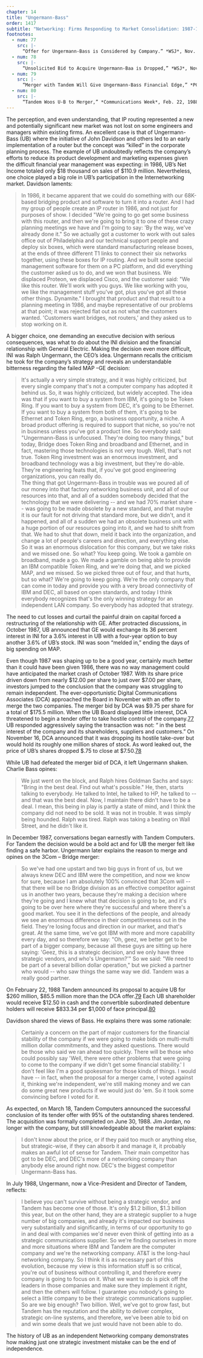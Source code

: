 ```yaml
---
chapter: 14
title: "Ungermann-Bass"
order: 1417
subtitle: "Networking: Firms Responding to Market Consolidation: 1987-1988"
footnotes:
  - num: 77
    src: |-
      “Offer for Ungermann-Bass is Considered by Company.” *WSJ*, Nov. 13, 1987, p.
  - num: 78
    src: |-
      “Unsolicited Bid to Acquire Ungermann-Baa is Dropped,” *WSJ*, Nov. 16, 1987
  - num: 79
    src: |-
      “Merger with Tandem Will Give Ungermann-Bass Financial Edge,” *PC Week*, Feb. 23, 1988, p. 129
  - num: 80
    src: |-
      “Tandem Woos U-B to Merger,” *Communications Week*, Feb. 22, 1988, p.1
---
```


The perception, and even understanding, that IP routing represented a new and potentially significant new market was not lost on some engineers and managers within existing firms. An excellent case is that of Ungermann-Bass (UB) where the initiative of John Davidson and others led to an early implementation of a router but the concept was “killed” in the corporate planning process. The example of UB undoubtedly reflects the company’s efforts to reduce its product development and marketing expenses given the difficult financial year management was expecting: in 1986, UB’s Net Income totaled only $18 thousand on sales of $110.9 million. Nevertheless, one choice played a big role in UB’s participation in the Internetworking market. Davidson laments:

>In 1986, it became apparent that we could do something with our 68K-based bridging product and software to turn it into a router. And I had my group of people create an IP router in 1986, and not just for purposes of show. I decided "We're going to go get some business with this router, and then we're going to bring it to one of these crazy planning meetings we have and I'm going to say: 'By the way, we've already done it." So we actually got a customer to work with out sales office out of Philadelphia and our technical support people and deploy six boxes, which were standard manufacturing release boxes, at the ends of three different T1 links to connect their six networks together, using these boxes for IP routing. And we built some special management software for them on a PC platform, and did everything the customer asked us to do, and we won that business. We displaced Proteon, we displaced Cisco, and the customer said: "We like this router. We'll work with you guys. We like working with you, we like the management stuff you've got, plus you've got all these other things. Dynamite." I brought that product and that result to a planning meeting in 1986, and maybe representative of our problems at that point; it was rejected flat out as not what the customers wanted. 'Customers want bridges, not routers,' and they asked us to stop working on it.

A bigger choice, one demanding an executive decision with serious consequences, was what to do about the INI division and the financial relationship with General Electric. Making the decision even more difficult, INI was Ralph Ungermann, the CEO’s idea. Ungermann recalls the criticism he took for the company’s strategy and reveals an understandable bitterness regarding the failed MAP –GE decision:

>It's actually a very simple strategy, and it was highly criticized, but every single company that's not a computer company has adopted it behind us. So, it was highly criticized, but widely accepted. The idea was that if you want to buy a system from IBM, it's going to be Token Ring. If you want to buy a system from DEC, it's going to be Ethernet. If you want to buy a system from both of them, it's going to be Ethernet and Token Ring, ergo, a business opportunity, a niche. A broad product offering is required to support that niche, so you're not in business unless you've got a product line. So everybody said: "Ungermann-Bass is unfocused. They're doing too many things," but today, Bridge does Token Ring and broadband and Ethernet, and in fact, mastering those technologies is not very tough. Well, that's not true. Token Ring investment was an enormous investment, and broadband technology was a big investment, but they're do-able. They're engineering feats that, if you've got good engineering organizations, you can really do.  
The thing that got Ungermann-Bass in trouble was we poured all of our money into that factory networking business unit, and all of our resources into that, and all of a sudden somebody decided that the technology that we were delivering -- and we had 70% market share -- was going to be made obsolete by a new standard, and that maybe it is our fault for not driving that standard more, but we didn't, and it happened, and all of a sudden we had an obsolete business unit with a huge portion of our resources going into it, and we had to shift from that. We had to shut that down, meld it back into the organization, and change a lot of people's careers and direction, and everything else.  
So it was an enormous dislocation for this company, but we take risks and we missed one. So what? You keep going. We took a gamble on broadband, made a go. We made a gamble on being able to provide an IBM compatible Token Ring, and we're doing that, and we picked MAP, and we missed. So we picked three out of four, and that hurts, but so what? We're going to keep going. We're the only company that can come in today and provide you with a very broad connectivity of IBM and DEC, all based on open standards, and today I think everybody recognizes that's the only winning strategy for an independent LAN company. So everybody has adopted that strategy.

The need to cut losses and curtail the painful drain on capital forced a restructuring of the relationship with GE. After protracted discussions, in October 1987, UB announced that GE would exchange its 36 percent interest in INI for a 3.6% interest in UB with a four-year option to buy another 3.6% of UB’s stock. INI was soon “melded in,” ending the days of big spending on MAP.

Even though 1987 was shaping up to be a good year, certainly much better than it could have been given 1986, there was no way management could have anticipated the market crash of October 1987. With its share price driven down from nearly $12.00 per share to just over $7.00 per share, investors jumped to the conclusion that the company was struggling to remain independent. The ever-opportunistic Digital Communications Associates (DCA) approached the Board in November with an offer to merge the two companies. The merger bid by DCA was $9.75 per share for a total of $175.5 million. When the UB Board displayed little interest, DCA threatened to begin a tender offer to take hostile control of the company.<a name="fnloc77" href="#fn77">77</a>  UB responded aggressively saying the transaction was not: “ in the best interest of the company and its shareholders, suppliers and customers.” On November 16, DCA announced that it was dropping its hostile take-over but would hold its roughly one million shares of stock. As word leaked out, the price of UB’s shares dropped $.75 to close at $7.50.<a name="fnloc78" href="#fn78">78</a>

While UB had defeated the merger bid of DCA, it left Ungermann shaken. Charlie Bass opines:

>We just went on the block, and Ralph hires Goldman Sachs and says: "Bring in the best deal. Find out what's possible." He, then, starts talking to everybody. He talked to Intel, he talked to HP, he talked to -- and that was the best deal. Now, I maintain there didn't have to be a deal. I mean, this being in play is partly a state of mind, and I think the company did not need to be sold. It was not in trouble. It was simply being hounded. Ralph was tired. Ralph was taking a beating on Wall Street, and he didn't like it.

In December 1987, conversations began earnestly with Tandem Computers. For Tandem the decision would be a bold act and for UB the merger felt like finding a safe harbor. Ungermann later explains the reason to merge and opines on the 3Com – Bridge merger:

>So we've had one upstart and two big guys in front of us, but we always knew DEC and IBM were the competition, and now we know for sure, because I am absolutely 100% convinced that 3Com will -- that there will be no Bridge division as an effective competitor against us in another two years, because they're making a decision where they're going and I knew what that decision is going to be, and it's going to be over here where they're successful and where there's a good market. You see it in the defections of the people, and already we see an enormous difference in their competitiveness out in the field. They're losing focus and direction in our market, and that's great. At the same time, we've got IBM with more and more capability every day, and so therefore we say: "Oh, geez, we better get to be part of a bigger company, because all these guys are sitting up here saying: 'Geez, this is a strategic decision, and we only have three strategic vendors, and who's Ungermann?'" So we said: "We need to be part of a several billion dollar operation," but we picked a partner who would -- who saw things the same way we did. Tandem was a really good partner.

On February 22, 1988 Tandem announced its proposal to acquire UB for $260 million, $85.5 million more than the DCA offer.<a name="fnloc79" href="#fn79">79</a> Each UB shareholder would receive $12.50 in cash and the convertible subordinated debenture holders will receive $833.34 per $1,000 of face principal.<a name="fnloc80" href="#fn80">80</a>

Davidson shared the views of Bass. He explains there was some rationale:

>Certainly a concern on the part of major customers for the financial stability of the company if we were going to make bids on multi-multi million dollar commitments, and they asked questions. There would be those who said we ran ahead too quickly. There will be those who could possibly say 'Well, there were other problems that were going to come to the company if we didn't get some financial stability.' I don't feel like I'm a good spokesman for those kinds of things. I would have -- in fact, when the proposal for a merger came, I voted against it, thinking we're independent, we're still making money and we can do some great new products if we would just do 'em. So it took some convincing before I voted for it.

As expected, on March 18, Tandem Computers announced the successful conclusion of its tender offer with 95% of the outstanding shares tendered. The acquisition was formally completed on June 30, 1988. Jim Jordan, no longer with the company, but still knowledgeable about the market explains:

>I don't know about the price, or if they paid too much or anything else, but strategic-wise, if they can absorb it and manage it, it probably makes an awful lot of sense for Tandem. Their main competitor has got to be DEC, and DEC's more of a networking company than anybody else around right now. DEC's the biggest competitor Ungermann-Bass has.

In July 1988, Ungermann, now a Vice-President and Director of Tandem, reflects:

>I believe you can't survive without being a strategic vendor, and Tandem has become one of those. It's only $1.2 billion, $1.3 billion this year, but on the other hand, they are a strategic supplier to a huge number of big companies, and already it's impacted our business very substantially and significantly, in terms of our opportunity to go in and deal with companies we'd never even think of getting into as a strategic communications supplier. So we're finding ourselves in more and more situations where IBM and Tandem are the computer company and we're the networking company. AT&T is the long-haul networking company. So I think it is as necessary part of this evolution, because my view is this information stuff is so critical, you're out of business without controlling it, and therefore every company is going to focus on it. What we want to do is pick off the leaders in those companies and make sure they implement it right, and then the others will follow. I guarantee you nobody's going to select a little company to be their strategic communications supplier. So are we big enough? Two billion. Well, we've got to grow fast, but Tandem has the reputation and the ability to deliver complex, strategic on-line systems, and therefore, we've been able to bid on and win some deals that we just would have not been able to do.

The history of UB as an independent Networking company demonstrates how making just one strategic investment mistake can be the end of independence. 
